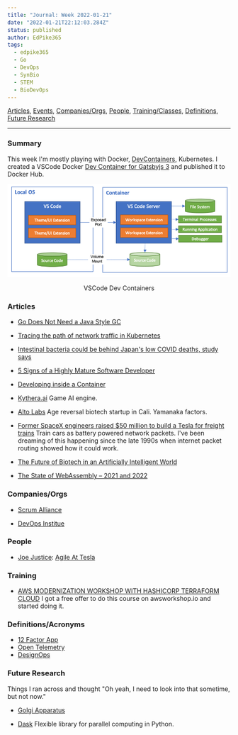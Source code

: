 ```yaml
---
title: "Journal: Week 2022-01-21"
date: "2022-01-21T22:12:03.284Z"
status: published
author: EdPike365
tags:
  - edpike365
  - Go
  - DevOps
  - SynBio
  - STEM
  - BioDevOps
---
```


[Articles](#articles), [Events](#events), [Companies/Orgs](#orgs), [People](#people), [Training/Classes](#training), [Definitions](#definitions), [Future Research](#future)

---

### Summary

This week I'm mostly playing with Docker, [DevContainers](https://code.visualstudio.com/docs/remote/containers), Kubernetes. I created a VSCode Docker [Dev Container for Gatsbyjs 3](https://hub.docker.com/repository/docker/edpike365/gatsbyjs-devcontainer) and published it to Docker Hub.

![VSCode Dev Containers](dev-containers.png)

<p align="center">VSCode Dev Containers</p>

### Articles <a name="articles"></a>

- [Go Does Not Need a Java Style GC](https://medium.com/@jessicalexicus/the-pandemic-gaslighting-has-gotten-worse-than-ever-315a4a4d12af?source=email-c999ac52760d-1642761518281-digest.reader--315a4a4d12af----1-58------------------c03083ab_09fc_4941_bd6a_7147087503c7-16-16b93b49_14a9_4d51_98f9_12f12b6ebfb7)

- [Tracing the path of network traffic in Kubernetes](https://learnk8s.io/kubernetes-network-packets)

- [Intestinal bacteria could be behind Japan's low COVID deaths, study says](https://www.japantimes.co.jp/news/2022/01/14/national/intestinal-bacteria-covid19-mortality-rates/)

- [5 Signs of a Highly Mature Software Developer](https://levelup.gitconnected.com/5-signs-of-a-highly-mature-software-developer-a23285e5cf1b)

- [Developing inside a Container](https://code.visualstudio.com/docs/remote/containers)

- [Kythera.ai](https://www.kythera.ai/) Game AI engine.

- [Alto Labs](https://www.technologyreview.com/2021/09/04/1034364/altos-labs-silicon-valleys-jeff-bezos-milner-bet-living-forever/) Age reversal biotech startup in Cali. Yamanaka factors.

- [Former SpaceX engineers raised $50 million to build a Tesla for freight trains](https://www.fastcompany.com/90713785/former-spacex-engineers-raised-50-million-to-build-a-tesla-for-freight-trains?cid=eem524:524:s00:01/19/2022_fc&utm_source=newsletter&utm_medium=Compass&utm_campaign=eem524:524:s00:01/19/2022_fc) Train cars as battery powered network packets. I've been dreaming of this happening since the late 1990s when internet packet routing showed how it could work.

- [The Future of Biotech in an Artificially Intelligent World](https://www.genengnews.com/artificial-intelligence/the-future-of-biotech-in-an-artificially-intelligent-world/?MailingID=%DEPLOYMENTID%&utm_medium=newsletter&utm_source=GEN+Daily+News+Highlights&utm_content=01&utm_campaign=GEN+Daily+News+Highlights_20220121&oly_enc_id=8775B4188445A5C)

- [The State of WebAssembly – 2021 and 2022](https://platform.uno/blog/the-state-of-webassembly-2021-and-2022/)

### Companies/Orgs <a name="orgs"></a>

- [Scrum Alliance](https://www.scrumalliance.org/)

- [DevOps Institue](https://www.devopsinstitute.com/)

### People <a name="people"></a>

- [Joe Justice](https://www.scrumalliance.org/community/profile/jjustice): [Agile At Tesla](https://www.theagilewire.com/post/agile-at-tesla-with-joe-justice)

### Training <a name="training"></a>

- [AWS MODERNIZATION WORKSHOP WITH HASHICORP TERRAFORM CLOUD](https://hashicorp-terraform.awsworkshop.io/) I got a free offer to do this course on awsworkshop.io and started doing it.

### Definitions/Acronyms <a name="definitions"></a>

- [12 Factor App](https://12factor.net/)
- [Open Telemetry](https://opentelemetry.io/)
- [DesignOps](https://www.outsystems.com/blog/posts/designops-what-is-why-you-need-it/)

### Future Research <a name="future"></a>

Things I ran across and thought "Oh yeah, I need to look into that sometime, but not now."

- [Golgi Apparatus](https://en.wikipedia.org/wiki/Golgi_apparatus)

- [Dask](https://docs.dask.org/en/stable/) Flexible library for parallel computing in Python.
